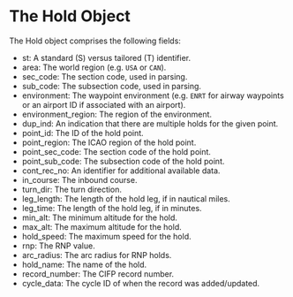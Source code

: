 # The Hold Object

The Hold object comprises the following fields:

- st: A standard (S) versus tailored (T) identifier.
- area: The world region (e.g. `USA` or `CAN`).
- sec_code: The section code, used in parsing.
- sub_code: The subsection code, used in parsing.
- environment: The waypoint environment (e.g. `ENRT` for airway waypoints or an airport ID if associated with an airport).
- environment_region: The region of the environment.
- dup_ind: An indication that there are multiple holds for the given point.
- point_id: The ID of the hold point.
- point_region: The ICAO region of the hold point.
- point_sec_code: The section code of the hold point.
- point_sub_code: The subsection code of the hold point.
- cont_rec_no: An identifier for additional available data.
- in_course: The inbound course.
- turn_dir: The turn direction.
- leg_length: The length of the hold leg, if in nautical miles.
- leg_time: The length of the hold leg, if in minutes.
- min_alt: The minimum altitude for the hold.
- max_alt: The maximum altitude for the hold.
- hold_speed: The maximum speed for the hold.
- rnp: The RNP value.
- arc_radius: The arc radius for RNP holds.
- hold_name: The name of the hold.
- record_number: The CIFP record number.
- cycle_data: The cycle ID of when the record was added/updated.
